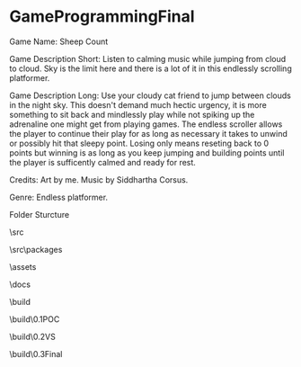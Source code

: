 # GameProgrammingFinal
Game Name: Sheep Count

Game Description Short: Listen to calming music while jumping from cloud to cloud. Sky is the limit here and there is a lot of it in this endlessly scrolling platformer. 

Game Description Long: Use your cloudy cat friend to jump between clouds in the night sky. This doesn't demand much hectic urgency, it is more something to sit back and mindlessly play while not spiking up the adrenaline one might get from playing games. The endless scroller allows the player to continue their play for as long as necessary it takes to unwind or possibly hit that sleepy point. Losing only means reseting back to 0 points but winning is as long as you keep jumping and building points until the player is sufficently calmed and ready for rest.

Credits: Art by me. Music by Siddhartha Corsus.

Genre: Endless platformer.

Folder Sturcture

\src

\src\packages

\assets

\docs

\build

\build\0.1POC

\build\0.2VS

\build\0.3Final
